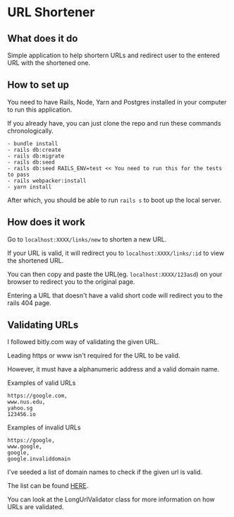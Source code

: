 # URL Shortener

## What does it do
Simple application to help shortern URLs and redirect user to the entered URL with the shortened one.

## How to set up
You need to have Rails, Node, Yarn and Postgres installed in your computer to run this application.

If you already have, you can just clone the repo and run these commands chronologically.

```
- bundle install
- rails db:create
- rails db:migrate
- rails db:seed
- rails db:seed RAILS_ENV=test << You need to run this for the tests to pass
- rails webpacker:install
- yarn install
```

After which, you should be able to run `rails s` to boot up the local server.

## How does it work

Go to `localhost:XXXX/links/new` to shorten a new URL.

If your URL is valid, it will redirect you to `localhost:XXXX/links/:id` to view the shortened URL.

You can then copy and paste the URL(eg. `localhost:XXXX/123asd`) on your browser to redirect you to the original page.

Entering a URL that doesn't have a valid short code will redirect you to the rails 404 page.

## Validating URLs

I followed bitly.com way of validating the given URL.

Leading https or www isn't required for the URL to be valid.

However, it must have a alphanumeric address and a valid domain name.

Examples of valid URLs

```
https://google.com,
www.nus.edu,
yahoo.sg
123456.io
```

Examples of invalid URLs

```
https://google,
www.google,
google,
google.invaliddomain
```

I've seeded a list of domain names to check if the given url is valid. 

The list can be found [HERE](https://data.iana.org/TLD/tlds-alpha-by-domain.txt).

You can look at the LongUrlValidator class for more information on how URLs are validated.
